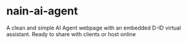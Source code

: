 # nain-ai-agent
A clean and simple AI Agent webpage with an embedded D-ID virtual assistant. Ready to share with clients or host online
